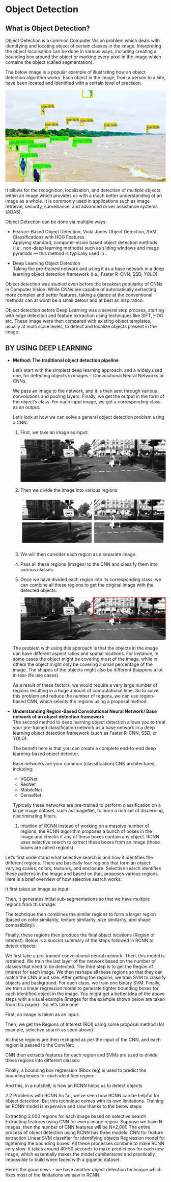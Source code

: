 # Object Detection

## What is Object Detection?
Object Detection is a common Computer Vision problem which deals with identifying and locating object of certain classes in the image. Interpreting the object localisation can be done in various ways, including creating a bounding box around the object or marking every pixel in the image which contains the object (called segmentation).

The below image is a popular example of illustrating how an object detection algorithm works. Each object in the image, from a person to a kite, have been located and identified with a certain level of precision.

![1](https://github.com/rjnp2/Object_Detection/blob/main/images/2.png)

It allows for the recognition, localization, and detection of multiple objects within an image which provides us with a much better understanding of an image as a whole. It is commonly used in applications such as image retrieval, security, surveillance, and advanced driver assistance systems (ADAS).

Object Detection can be done via multiple ways:

- Feature-Based Object Detection, Viola Jones Object Detection, SVM Classifications with HOG Features \
  Applying standard, computer-vision based object detection methods (i.e., non-deep learning methods) such as sliding windows and image pyramids — this method is typically used in .

- Deep Learning Object Detection \
  Taking the pre-trained network and using it as a base network in a deep learning object detection framework (i.e., Faster R-CNN, SSD, YOLO).

Object detection was studied even before the breakout popularity of CNNs in Computer Vision. While CNNs are capable of automatically extracting more complex and better features, taking a glance at the conventional methods can at worst be a small detour and at best an inspiration.

Object detection before Deep Learning was a several step process, starting with edge detection and feature extraction using techniques like SIFT, HOG etc. These image were then compared with existing object templates, usually at multi scale levels, to detect and localize objects present in the image.

## BY USING DEEP LEARNING

- **Method: The traditional object detection pipeline**

  Let’s start with the simplest deep learning approach, and a widely used one, for detecting objects in images – Convolutional Neural Networks or CNNs.
  
  We pass an image to the network, and it is then sent through various convolutions and pooling layers. Finally, we get the output in the form of the object’s class. For each input image, we get a corresponding class as an output. 

  Let’s look at how we can solve a general object detection problem using a CNN.

  1. First, we take an image as input:

      ![1](https://github.com/rjnp2/Object_Detection/blob/main/images/3.png)

  2. Then we divide the image into various regions:

      ![1](https://github.com/rjnp2/Object_Detection/blob/main/images/4.png)

  3. We will then consider each region as a separate image.
  4. Pass all these regions (images) to the CNN and classify them into various classes.
  5. Once we have divided each region into its corresponding class, we can combine all these regions to get the original image with the detected objects:

      ![1](https://github.com/rjnp2/Object_Detection/blob/main/images/5.png)

   The problem with using this approach is that the objects in the image can have different aspect ratios and spatial locations. For instance, in some cases the object might be covering most of the image, while in others the object might only be covering a small percentage of the image. The shapes of the objects might also be different (happens a lot in real-life use cases).

   As a result of these factors, we would require a very large number of regions resulting in a huge amount of computational time. So to solve this problem and reduce the number of regions, we can use region-based CNN, which selects the regions using a proposal method.

- **Understanding Region-Based Convolutional Neural Network/ Base network of an object detection framework** \
  The second method to deep learning object detection allows you to treat your pre-trained classification network as a base network in a deep learning object detection framework (such as Faster R-CNN, SSD, or YOLO).

  The benefit here is that you can create a complete end-to-end deep learning-based object detector.
  
  Base networks are your common (classification) CNN architectures, including:
  - VGGNet
  - ResNet
  - MobileNet
  - DenseNet
  
  Typically these networks are pre-trained to perform classification on a large image dataset, such as ImageNet, to learn a rich set of discerning, discriminating filters.

  1. Intuition of RCNN
      Instead of working on a massive number of regions, the RCNN algorithm proposes a bunch of boxes in the image and checks if any of these boxes contain any object. RCNN uses selective search to extract these boxes from an image (these boxes are called regions).

Let’s first understand what selective search is and how it identifies the different regions. There are basically four regions that form an object: varying scales, colors, textures, and enclosure. Selective search identifies these patterns in the image and based on that, proposes various regions. Here is a brief overview of how selective search works:

It first takes an image as input:

Then, it generates initial sub-segmentations so that we have multiple regions from this image:

The technique then combines the similar regions to form a larger region (based on color similarity, texture similarity, size similarity, and shape compatibility):

Finally, these regions then produce the final object locations (Region of Interest).
Below is a succint summary of the steps followed in RCNN to detect objects:

We first take a pre-trained convolutional neural network.
Then, this model is retrained. We train the last layer of the network based on the number of classes that need to be detected.
The third step is to get the Region of Interest for each image. We then reshape all these regions so that they can match the CNN input size.
After getting the regions, we train SVM to classify objects and background. For each class, we train one binary SVM.
Finally, we train a linear regression model to generate tighter bounding boxes for each identified object in the image.
You might get a better idea of the above steps with a visual example (Images for the example shown below are taken from this paper) . So let’s take one!

First, an image is taken as an input:

Then, we get the Regions of Interest (ROI) using some proposal method (for example, selective search as seen above):

All these regions are then reshaped as per the input of the CNN, and each region is passed to the ConvNet:

CNN then extracts features for each region and SVMs are used to divide these regions into different classes:

Finally, a bounding box regression (Bbox reg) is used to predict the bounding boxes for each identified region:

And this, in a nutshell, is how an RCNN helps us to detect objects.

2.2 Problems with RCNN
So far, we’ve seen how RCNN can be helpful for object detection. But this technique comes with its own limitations. Training an RCNN model is expensive and slow thanks to the below steps:

Extracting 2,000 regions for each image based on selective search
Extracting features using CNN for every image region. Suppose we have N images, then the number of CNN features will be N*2,000
The entire process of object detection using RCNN has three models:
CNN for feature extraction
Linear SVM classifier for identifying objects
Regression model for tightening the bounding boxes.
All these processes combine to make RCNN very slow. It takes around 40-50 seconds to make predictions for each new image, which essentially makes the model cumbersome and practically impossible to build when faced with a gigantic dataset.

Here’s the good news – we have another object detection technique which fixes most of the limitations we saw in RCNN.
